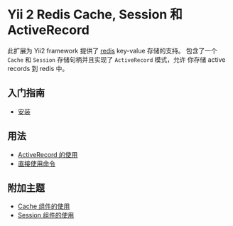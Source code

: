 Yii 2 Redis Cache, Session 和 ActiveRecord 
===============================================

此扩展为 Yii2 framework 提供了 [redis](http://redis.io/) key-value 存储的支持。
包含了一个 `Cache` 和 `Session` 存储句柄并且实现了 `ActiveRecord` 模式，允许
你存储 active records 到 redis 中。


入门指南
---------------

* [安装](installation.md)

用法
----- 

* [ActiveRecord 的使用](usage-ar.md)
* [直接使用命令](usage-commands.md)

附加主题
-----------------

* [Cache 组件的使用](topics-cache.md)
* [Session 组件的使用](topics-session.md)
